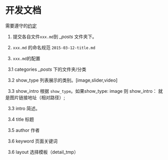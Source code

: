 # 开发文档

需要遵守的[约定](http://blog.bookcss.com/jekyll/jekyll.html) 

1. 提交各自文件`xxx.md`到 *_posts* 文件夹下。 

2. `xxx.md` 的命名规范 `2015-03-12-title.md`

3. `xxx.md`的配置 

&nbsp;&nbsp;3.1 categories *_posts* 下的文件夹/分类 

&nbsp;&nbsp;3.2 show_type 列表展示的类别。[image,slider,video]

&nbsp;&nbsp;3.3 show_intro 根据 `show_type`。如果show_type: image 则 show_intro： 就是图片链接地址（相对路径）;

&nbsp;&nbsp;3.3 intro 简述。

&nbsp;&nbsp;3.4 title 标题

&nbsp;&nbsp;3.5 author 作者

&nbsp;&nbsp;3.6 keyword 页面关键词

&nbsp;&nbsp;3.6 layout 选择模板（detail_tmp）


